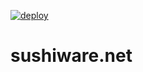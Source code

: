 [![deploy](https://github.com/sushiware/sushiware.net/actions/workflows/deploy.yml/badge.svg?branch=main)](https://github.com/sushiware/sushiware.net/actions/workflows/deploy.yml)

# sushiware.net
